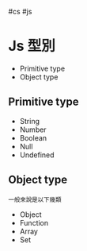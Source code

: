#cs #js

# Js 型別
-   Primitive type
-   Object type
## Primitive type
-   String
-   Number
-   Boolean
-   Null
-   Undefined
## Object type
	一般來說是以下幾類
-   Object
-   Function
-   Array
-   Set